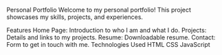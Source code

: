 Personal Portfolio
Welcome to my personal portfolio! This project showcases my skills, projects, and experiences.

Features
Home Page: Introduction to who I am and what I do.
Projects: Details and links to my projects.
Resume: Downloadable resume.
Contact: Form to get in touch with me.
Technologies Used
HTML
CSS
JavaScript
